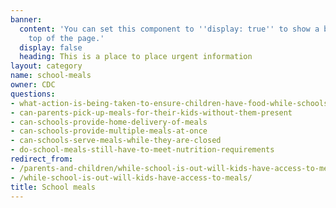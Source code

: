 ```yaml
---
banner:
  content: 'You can set this component to ''display: true'' to show a banner at the
    top of the page.'
  display: false
  heading: This is a place to place urgent information
layout: category
name: school-meals
owner: CDC
questions:
- what-action-is-being-taken-to-ensure-children-have-food-while-schools-are-closed
- can-parents-pick-up-meals-for-their-kids-without-them-present
- can-schools-provide-home-delivery-of-meals
- can-schools-provide-multiple-meals-at-once
- can-schools-serve-meals-while-they-are-closed
- do-school-meals-still-have-to-meet-nutrition-requirements
redirect_from:
- /parents-and-children/while-school-is-out-will-kids-have-access-to-meals/
- /while-school-is-out-will-kids-have-access-to-meals/
title: School meals
---
```

